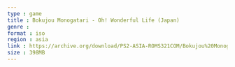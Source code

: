 ```yaml
---
type : game
title : Bokujou Monogatari - Oh! Wonderful Life (Japan)
genre : 
format : iso
region : asia
link : https://archive.org/download/PS2-ASIA-ROMS321COM/Bokujou%20Monogatari%20-%20Oh%21%20Wonderful%20Life%20%28Japan%29.7z
size : 398MB
---
```

